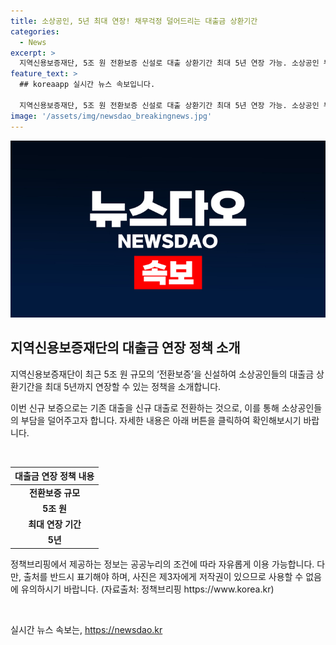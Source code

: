 ```yaml
---
title: 소상공인, 5년 최대 연장! 채무걱정 덜어드리는 대출금 상환기간
categories:
  - News
excerpt: >
  지역신용보증재단, 5조 원 전환보증 신설로 대출 상환기간 최대 5년 연장 가능. 소상공인 부담 경감 노력, 문의는 ☎1588-7365 또는 자세히 보기 클릭.
feature_text: >
  ## koreaapp 실시간 뉴스 속보입니다.

  지역신용보증재단, 5조 원 전환보증 신설로 대출 상환기간 최대 5년 연장 가능. 소상공인 부담 경감 노력, 문의는 ☎1588-7365 또는 자세히 보기 클릭.
image: '/assets/img/newsdao_breakingnews.jpg'
---
```


<p><img src="/assets/img/newsdao_breakingnews.jpg" alt="koreaapp 속보" /></p>

<h2 data-ke-size="size26">지역신용보증재단의 대출금 연장 정책 소개</h2>

<p data-ke-size="size16">지역신용보증재단이 최근 5조 원 규모의 ‘전환보증’을 신설하여 소상공인들의 대출금 상환기간을 최대 5년까지 연장할 수 있는 정책을 소개합니다.</p>

<p data-ke-size="size16">이번 신규 보증으로는 기존 대출을 신규 대출로 전환하는 것으로, 이를 통해 소상공인들의 부담을 덜어주고자 합니다. 자세한 내용은 아래 버튼을 클릭하여 확인해보시기 바랍니다.</p>

<p data-ke-size="size16">&nbsp;</p>

<table>
    <thead>
        <tr>
            <th scope="col">대출금 연장 정책 내용</th>
        </tr>
    </thead>
    <tbody>
        <tr>
            <td style="text-align: center; height: 17px;"><b>전환보증 규모</b></td>
        </tr>
        <tr>
            <td style="text-align: center; height: 17px;"><b>5조 원</b></td>
        </tr>
        <tr>
            <td style="text-align: center; height: 17px;"><b>최대 연장 기간</b></td>
        </tr>
        <tr>
            <td style="text-align: center; height: 17px;"><b>5년</b></td>
        </tr>
    </tbody>
</table>

<p data-ke-size="size16">정책브리핑에서 제공하는 정보는 공공누리의 조건에 따라 자유롭게 이용 가능합니다. 다만, 출처를 반드시 표기해야 하며, 사진은 제3자에게 저작권이 있으므로 사용할 수 없음에 유의하시기 바랍니다. (자료출처: 정책브리핑 https://www.korea.kr)</p>

<p data-ke-size="size16">&nbsp;</p>
실시간 뉴스 속보는, <a href="https://newsdao.kr" rel="dofollow">https://newsdao.kr</a>



